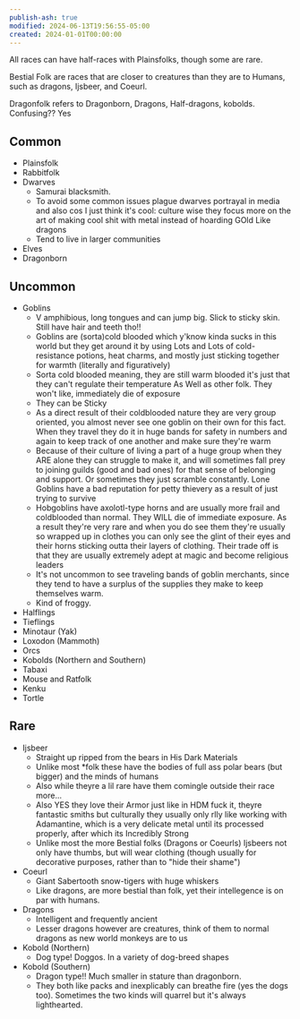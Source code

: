 ```yaml
---
publish-ash: true
modified: 2024-06-13T19:56:55-05:00
created: 2024-01-01T00:00:00
---
```

All races can have half-races with Plainsfolks, though some are rare.

Bestial Folk are races that are closer to creatures than they are to Humans, such as dragons, Ijsbeer, and Coeurl.

Dragonfolk refers to Dragonborn, Dragons, Half-dragons, kobolds. Confusing?? Yes

## Common
- Plainsfolk
- Rabbitfolk
- Dwarves
	- Samurai blacksmith.
	- To avoid some common issues plague dwarves portrayal in media and also cos I just think it's cool: culture wise they focus more on the art of making cool shit with metal instead of hoarding GOld Like dragons
	- Tend to live in larger communities
- Elves
- Dragonborn

## Uncommon
- Goblins
	- V amphibious, long tongues and can jump big. Slick to sticky skin. Still have hair and teeth tho!!
	-  Goblins are (sorta)cold blooded which y'know kinda sucks in this world but they get around it by using Lots and Lots of cold-resistance potions, heat charms, and mostly just sticking together for warmth (literally and figuratively)
    - Sorta cold blooded meaning, they are still warm blooded it's just that they can't regulate their temperature As Well as other folk. They won't like, immediately die of exposure
    - They can be Sticky
    - As a direct result of their coldblooded nature they are very group oriented, you almost never see one goblin on their own for this fact. When they travel they do it in huge bands for safety in numbers and again to keep track of one another and make sure they're warm
    - Because of their culture of living a part of a huge group when they ARE alone they can struggle to make it, and will sometimes fall prey to joining guilds (good and bad ones) for that sense of belonging and support. Or sometimes they just scramble constantly. Lone Goblins have a bad reputation for petty thievery as a result of just trying to survive
    - Hobgoblins have axolotl-type horns and are usually more frail and coldblooded than normal. They WILL die of immediate exposure. As a result they're very rare and when you do see them they're usually so wrapped up in clothes you can only see the glint of their eyes and their horns sticking outta their layers of clothing. Their trade off is that they are usually extremely adept at magic and become religious leaders
    - It's not uncommon to see traveling bands of goblin merchants, since they tend to have a surplus of the supplies they make to keep themselves warm.
    - Kind of froggy.
- Halflings
- Tieflings
- Minotaur (Yak)
- Loxodon (Mammoth)
- Orcs
- Kobolds (Northern and Southern)
- Tabaxi
- Mouse and Ratfolk
- Kenku
- Tortle

## Rare
- Ijsbeer
	- Straight up ripped from the bears in His Dark Materials
	- Unlike most \*folk these have the bodies of full ass polar bears (but bigger) and the minds of humans
	- Also while theyre a lil rare have them comingle outside their race more... 
	- Also YES they love their Armor just like in HDM fuck it, theyre fantastic smiths but culturally they usually only rlly like working with Adamantine, which is a very delicate metal until its processed properly, after which its Incredibly Strong
	- Unlike most the more Bestial folks (Dragons or Coeurls) Ijsbeers not only have thumbs, but will wear clothing (though usually for decorative purposes, rather than to "hide their shame")
- Coeurl
	- Giant Sabertooth snow-tigers with huge whiskers
	- Like dragons, are more bestial than folk, yet their intellegence is on par with humans.
- Dragons
	- Intelligent and frequently ancient
	- Lesser dragons however are creatures, think of them to normal dragons as new world monkeys are to us
- Kobold (Northern)
	- Dog type! Doggos. In a variety of dog-breed shapes
- Kobold (Southern)
	- Dragon type!! Much smaller in stature than dragonborn.
	- They both like packs and inexplicably can breathe fire (yes the dogs too). Sometimes the two kinds will quarrel but it's always lighthearted.
